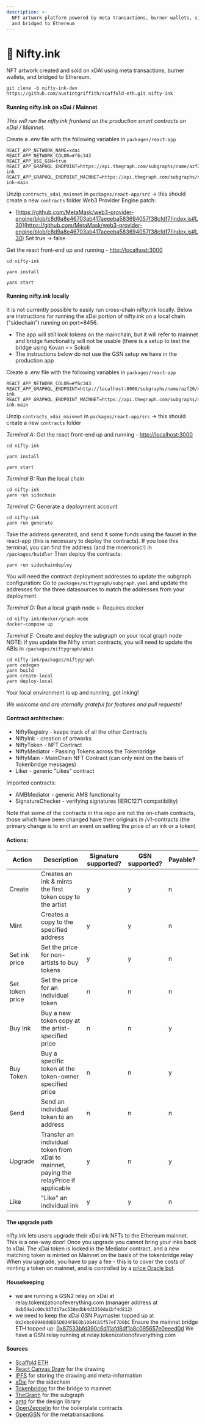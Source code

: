 ```yaml
---
description: >-
  NFT artwork platform powered by meta transactions, burner wallets, sidechains,
  and bridged to Ethereum
---
```


# 🎨 Nifty.ink

NFT artwork created and sold on xDAI using meta transactions, burner wallets, and bridged to Ethereum.

```
git clone -b nifty-ink-dev https://github.com/austintgriffith/scaffold-eth.git nifty-ink
```

#### Running nifty.ink on xDai / Mainnet

_This will run the nifty.ink frontend on the production smart contracts on xDai / Mainnet._

Create a .env file with the following variables in `packages/react-app`

```
REACT_APP_NETWORK_NAME=xdai
REACT_APP_NETWORK_COLOR=#f6c343
REACT_APP_USE_GSN=true
REACT_APP_GRAPHQL_ENDPOINT=https://api.thegraph.com/subgraphs/name/azf20/nifty-ink
REACT_APP_GRAPHQL_ENDPOINT_MAINNET=https://api.thegraph.com/subgraphs/name/azf20/nifty-ink-main
```

Unzip `contracts_xdai_mainnet` in `packages/react-app/src` -> this should create a new `contracts` folder Web3 Provider Engine patch:

* [https://github.com/MetaMask/web3-provider-engine/blob/c8d9a8e46703ab417aeeeba583694057f38cfdf7/index.js#L30](https://github.com/MetaMask/web3-provider-engine/blob/c8d9a8e46703ab417aeeeba583694057f38cfdf7/index.js#L30) Set true -> false

Get the react front-end up and running - [http://localhost:3000](http://localhost:3000)

```
cd nifty-ink

yarn install

yarn start
```

#### Running nifty.ink locally

It is not currently possible to easily run cross-chain nifty.ink locally. Below are instructions for running the xDai portion of nifty.ink on a local chain ("sidechain") running on port=8456.

* The app will still look tokens on the mainchain, but it will refer to mainnet and bridge functionality will not be usable (there is a setup to test the bridge using Kovan <> Sokol)
* The instructions below do not use the GSN setup we have in the production app

Create a .env file with the following variables in `packages/react-app`

```
REACT_APP_NETWORK_COLOR=#f6c343
REACT_APP_GRAPHQL_ENDPOINT=http://localhost:8000/subgraphs/name/azf20/nifty-ink
REACT_APP_GRAPHQL_ENDPOINT_MAINNET=https://api.thegraph.com/subgraphs/name/azf20/nifty-ink-main
```

Unzip `contracts_xdai_mainnet` in `packages/react-app/src` -> this should create a new `contracts` folder

_Terminal A:_ Get the react front-end up and running - [http://localhost:3000](http://localhost:3000)

```
cd nifty-ink

yarn install

yarn start
```

_Terminal B:_ Run the local chain

```
cd nifty-ink
yarn run sidechain
```

_Terminal C:_ Generate a deployment account

```
cd nifty-ink
yarn run generate
```

Take the address generated, and send it some funds using the faucet in the react-app (this is necessary to deploy the contracts). If you lose this terminal, you can find the address (and the mnemonic!) in `/packages/buidler` Then deploy the contracts:

```
yarn run sidechaindeploy
```

You will need the contract deployment addresses to update the subgraph configuration: Go to `packages/niftygraph/subgraph.yaml` and update the addresses for the three datasources to match the addresses from your deployment

_Terminal D:_ Run a local graph node <- Requires docker

```
cd nifty-ink/docker/graph-node
docker-compose up
```

_Terminal E:_ Create and deploy the subgraph on your local graph node NOTE: if you update the Nifty smart contracts, you will need to update the ABIs in `/packages/niftygraph/abis`

```
cd nifty-ink/packages/niftygraph
yarn codegen
yarn build
yarn create-local
yarn deploy-local
```

Your local environment is up and running, get inking!

_We welcome and are eternally grateful for features and pull requests!_

#### Contract architecture:

* NiftyRegistry - keeps track of all the other Contracts
* NiftyInk - creation of artworks
* NiftyToken - NFT Contract
* NiftyMediator - Passing Tokens across the Tokenbridge
* NiftyMain - MainChain NFT Contract (can only mint on the basis of Tokenbridge messages)
* Liker - generic "Likes" contract

Imported contracts:

* AMBMediator - generic AMB functionality
* SignatureChecker - verifying signatures (IERC1271 compatibility)

Note that some of the contracts in this repo are not the on-chain contracts, those which have been changed have their originals in /v1-contracts (the primary change is to emit an event on setting the price of an ink or a token)

#### Actions:

| Action          | Description                                                                            | Signature supported? | GSN supported? | Payable? |
| --------------- | -------------------------------------------------------------------------------------- | -------------------- | -------------- | -------- |
| Create          | Creates an ink & mints the first token copy to the artist                              | y                    | y              | n        |
| Mint            | Creates a copy to the specified address                                                | y                    | y              | n        |
| Set ink price   | Set the price for non-artists to buy tokens                                            | y                    | y              | n        |
| Set token price | Set the price for an individual token                                                  | n                    | n              | n        |
| Buy Ink         | Buy a new token copy at the artist-specified price                                     | n                    | n              | y        |
| Buy Token       | Buy a specific token at the token-owner specified price                                | n                    | n              | y        |
| Send            | Send an individual token to an address                                                 | n                    | n              | n        |
| Upgrade         | Transfer an individual token from xDai to mainnet, paying the relayPrice if applicable | y                    | n              | y        |
| Like            | "Like" an individual ink                                                               | y                    | y              | n        |

#### The upgrade path

nifty.ink lets users upgrade their xDai ink NFTs to the Ethereum mainnet. This is a one-way door! Once you upgrade you cannot bring your inks back to xDai. The xDai token is locked in the Mediator contract, and a new matching token is minted on Mainnet on the basis of the tokenbridge relay When you upgrade, you have to pay a fee - this is to cover the costs of minting a token on mainnet, and is controlled by a [price Oracle bot](https://blockscout.com/poa/xdai/address/0xa2197a282967dAc145e85D15e7960Aa30b86b771/transactions).

#### Housekeeping

* we are running a GSN2 relay on xDai at relay.tokenizationofeverything.com (manager address at `0xb54a1c00c937db7ac538edbb4d3350da1bf4d812`)
* we need to keep the xDai GSN Paymaster topped up at `0x2ebc08948d0DD5D034FBE0b1084C65f57eF7D0bC` Ensure the mainnet bridge ETH topped up: [0x87533bfd390c6d11afd8df1a8c095657e0eeed0d](https://etherscan.io/address/0x87533bfd390c6d11afd8df1a8c095657e0eeed0d) We have a GSN relay running at relay.tokenizationofeverything.com

#### Sources

* [Scaffold ETH](https://github.com/austintgriffith/scaffold-eth)
* [React Canvas Draw](https://github.com/embiem/react-canvas-draw) for the drawing
* [IPFS](https://ipfs.io) for storing the drawing and meta-information
* [xDai](https://www.xdaichain.com) for the sidechain
* [Tokenbridge](https://github.com/austintgriffith/scaffold-eth/blob/nifty-ink-dev/tokenbridge.net) for the bridge to mainnet
* [TheGraph](https://thegraph.com) for the subgraph
* [antd](https://ant.design) for the design library
* [OpenZeppelin](https://github.com/OpenZeppelin/openzeppelin-contracts) for the boilerplate contracts
* [OpenGSN](http://opengsn.org) for the metatransactions
